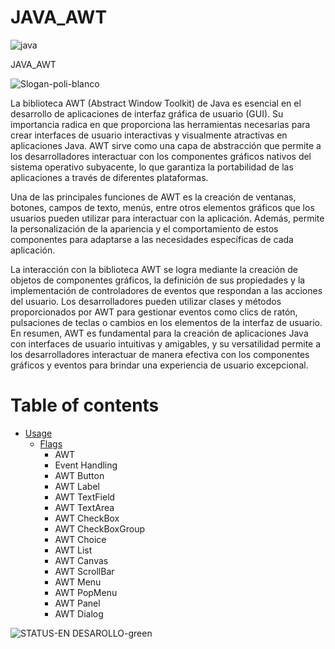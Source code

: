 # JAVA_AWT

![java](https://github.com/Harol003/JAVA_AWT/assets/66041310/e28221e1-5063-46c1-a5da-767c3f579e5b)

 JAVA_AWT
 
![Slogan-poli-blanco](https://github.com/Harol003/JAVA_AWT/assets/66041310/5b250263-c84b-4690-b0a6-f67941845f80)


 La biblioteca AWT (Abstract Window Toolkit) de Java es esencial en el desarrollo de aplicaciones de interfaz gráfica de usuario (GUI). Su importancia radica en que proporciona las herramientas necesarias para crear interfaces de usuario interactivas y visualmente atractivas en aplicaciones Java. AWT sirve como una capa de abstracción que permite a los desarrolladores interactuar con los componentes gráficos nativos del sistema operativo subyacente, lo que garantiza la portabilidad de las aplicaciones a través de diferentes plataformas.

Una de las principales funciones de AWT es la creación de ventanas, botones, campos de texto, menús, entre otros elementos gráficos que los usuarios pueden utilizar para interactuar con la aplicación. Además, permite la personalización de la apariencia y el comportamiento de estos componentes para adaptarse a las necesidades específicas de cada aplicación.

La interacción con la biblioteca AWT se logra mediante la creación de objetos de componentes gráficos, la definición de sus propiedades y la implementación de controladores de eventos que respondan a las acciones del usuario. Los desarrolladores pueden utilizar clases y métodos proporcionados por AWT para gestionar eventos como clics de ratón, pulsaciones de teclas o cambios en los elementos de la interfaz de usuario. En resumen, AWT es fundamental para la creación de aplicaciones Java con interfaces de usuario intuitivas y amigables, y su versatilidad permite a los desarrolladores interactuar de manera efectiva con los componentes gráficos y eventos para brindar una experiencia de usuario excepcional.


# Table of contents

- [Usage](#usage)
  - [Flags](#flags)
    - AWT
    - Event Handling
    - AWT Button
    - AWT Label
    - AWT TextField
    - AWT TextArea
    - AWT CheckBox
    - AWT CheckBoxGroup
    - AWT Choice
    - AWT List
    - AWT Canvas
    - AWT ScrollBar
    - AWT Menu
    - AWT PopMenu
    - AWT Panel
    - AWT Dialog



![STATUS-EN DESAROLLO-green](https://github.com/Harol003/JAVA_AWT/assets/66041310/2c1e668d-15cf-4089-8c66-6830a9b1ce60)
